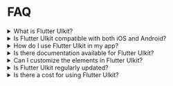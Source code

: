 # FAQ

<details>

<summary>What is Flutter UIkit?</summary>

Flutter UIkit is a collection of pre-designed user interface elements for the Flutter framework, such as buttons, forms, and navigation menus.

</details>

<details>

<summary>Is Flutter UIkit compatible with both iOS and Android?</summary>

Yes, Flutter UIkit is designed to work with both iOS and Android platforms.

</details>

<details>

<summary>How do I use Flutter UIkit in my app?</summary>

To use Flutter UIkit in your app, you will need to import the package into your project and then use the provided elements in your app's code. Detailed instructions are provided with the package.

</details>

<details>

<summary>Is there documentation available for Flutter UIkit?</summary>

Yes, documentation is provided with the package to help you understand how to use the various elements and features of Flutter UIkit.

</details>

<details>

<summary>Can I customize the elements in Flutter UIkit?</summary>

Yes, the elements in Flutter UIkit can be customized to match the look and feel of your app.

</details>

<details>

<summary>Is Flutter UIkit regularly updated?</summary>

Yes, Flutter UIkit is regularly updated to ensure compatibility with the latest version of Flutter and to add new features and elements.

</details>

<details>

<summary>Is there a cost for using Flutter UIkit?</summary>

* We don’t offer a refund. (If the item is downloaded)
* Please read the description and compatibility content thoroughly before purchasing, as we don’t offer a refund if you buy it by mistake.

</details>
